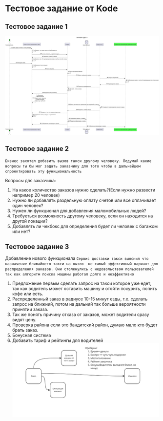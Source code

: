 # Тестовое задание от Kode

## Тестовое задание 1

![Текст с описанием картинки](Test1.png "Testing 1")

## Тестовое задание 2

`Бизнес захотел добавить вызов такси другому человеку. Подумай какие вопросы ты бы мог задать заказчику для того чтобы в дальнейшем спроектировать эту функциональность`

 Вопросы для заказчика:

1. На какое количество заказов нужно сделать?(Если нужно развести например 20 человек)
2. Нужно ли добавлять раздельную оплату счетов или все оплачивает один человек?
3. Нужен ли функционал для добавления маломобильных людей?
4. Требуеться возможность другому человеку, если он находится на другой локации?
5. Добавлять ли чекбокс для определения будет ли человек с багажом или нет?

## Тестовое задание 3

Добавление нового функционала
`Сервис доставки такси выяснил что назначение ближайшего такси на вызов  не самый эффективный вариант для распределения заказов. Они столкнулись с недовольством пользователей так как алгоритм поиска машины работал долго и неэффективно`

1. Предложение первым сделать запрос на такси которое уже едет, так как водитель может оставить машину и отойти покурить, попить кофе или есть.
2. Распределенный заказ в радиусе 10-15 минут езды, т.е. сделать запрос на ближний, потом на дальний так больше вероятности принятии заказа.
3. Так же понять причину отказа от заказов, может водители сразу видят цену.
4. Проверка района если это бандитский район, думаю мало кто будет брать заказ.
5. Бонусная система
6. Добавить тариф и рейтингы для водителей
![Тестовое 3](3test.jpg "Testing 3")